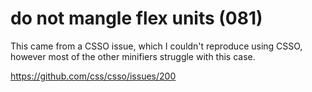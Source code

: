 # do not mangle flex units (081)

This came from a CSSO issue, which I couldn't reproduce using CSSO, however
most of the other minifiers struggle with this case.

https://github.com/css/csso/issues/200
